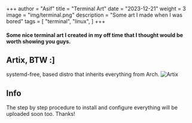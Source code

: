 +++
author = "Asif"
title = "Terminal Art"
date = "2023-12-21"
weight = 3
image = "img/terminal.png"
description = "Some art I made when I was bored"
tags = [
    "terminal",
    "linux",
]
+++


#### Some nice terminal art I created in my off time that I thought would be worth showing you guys.


## Artix, BTW :]
systemd-free, based distro that inherits everything from Arch.
![Artix](/img/artix.png)

## Info
The step by step procedure to install and configure everything will be uploaded soon too. Thanks!



